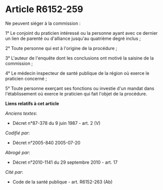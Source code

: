# Article R6152-259

Ne peuvent siéger à la commission :

1° Le conjoint du praticien intéressé ou la personne ayant avec ce dernier un lien de parenté ou d'alliance jusqu'au
quatrième degré inclus ;

2° Toute personne qui est à l'origine de la procédure ;

3° L'auteur de l'enquête dont les conclusions ont motivé la saisine de la commission ;

4° Le médecin inspecteur de santé publique de la région où exerce le praticien concerné ;

5° Toute personne exerçant ses fonctions ou investie d'un mandat dans l'établissement où exerce le praticien qui fait l'objet
de la procédure.

**Liens relatifs à cet article**

_Anciens textes_:

  - Décret n°87-378 du 9 juin 1987 - art. 2 (V)

_Codifié par_:

  - Décret n°2005-840 2005-07-20

_Abrogé par_:

  - Décret n°2010-1141 du 29 septembre 2010 - art. 17

_Cité par_:

  - Code de la santé publique - art. R6152-263 (Ab)
